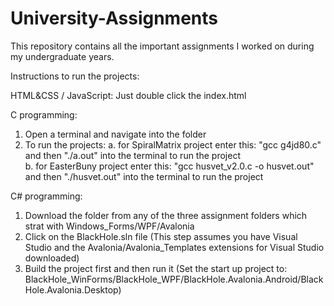 # University-Assignments
This repository contains all the important assignments I worked on during my undergraduate years.

Instructions to run the projects:

HTML&CSS / JavaScript: Just double click the index.html
  
C programming:
  1. Open a terminal and navigate into the folder
  2. To run the projects:
     a. for SpiralMatrix project enter this: "gcc g4jd80.c" and then "./a.out" into the terminal to run the project <br>
     b. for EasterBuny project enter this: "gcc husvet_v2.0.c -o husvet.out" and then "./husvet.out" into the terminal to run the project

C# programming:
  1. Download the folder from any of the three assignment folders which strat with Windows_Forms/WPF/Avalonia
  2. Click on the BlackHole.sln file (This step assumes you have Visual Studio and the Avalonia/Avalonia_Templates extensions for Visual Studio downloaded)
  3. Build the project first and then run it (Set the start up project to: BlackHole_WinForms/BlackHole_WPF/BlackHole.Avalonia.Android/BlackHole.Avalonia.Desktop)
